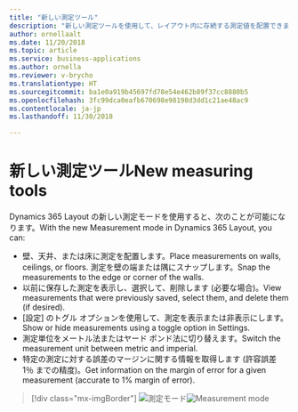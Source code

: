 ```yaml
---
title: "新しい測定ツール"
description: "新しい測定ツールを使用して、レイアウト内に存続する測定値を配置できます。"
author: ornellaalt
ms.date: 11/20/2018
ms.topic: article
ms.service: business-applications
ms.author: ornella
ms.reviewer: v-brycho
ms.translationtype: HT
ms.sourcegitcommit: ba1e0a919b45697fd78e54e462b89f37cc8880b5
ms.openlocfilehash: 3fc99dca0eafb670698e98198d3dd1c21ae48ac9
ms.contentlocale: ja-jp
ms.lasthandoff: 11/30/2018

---
```



# <a name="new-measuring-tools"></a><span data-ttu-id="40c60-103">新しい測定ツール</span><span class="sxs-lookup"><span data-stu-id="40c60-103">New measuring tools</span></span>

<span data-ttu-id="40c60-104">Dynamics 365 Layout の新しい測定モードを使用すると、次のことが可能になります。</span><span class="sxs-lookup"><span data-stu-id="40c60-104">With the new Measurement mode in Dynamics 365 Layout, you can:</span></span>
 
- <span data-ttu-id="40c60-105">壁、天井、または床に測定を配置します。</span><span class="sxs-lookup"><span data-stu-id="40c60-105">Place measurements on walls, ceilings, or floors.</span></span> <span data-ttu-id="40c60-106">測定を壁の端または隅にスナップします。</span><span class="sxs-lookup"><span data-stu-id="40c60-106">Snap the measurements to the edge or corner of the walls.</span></span> 
- <span data-ttu-id="40c60-107">以前に保存した測定を表示し、選択して、削除します (必要な場合)。</span><span class="sxs-lookup"><span data-stu-id="40c60-107">View measurements that were previously saved, select them, and delete them (if desired).</span></span> 
- <span data-ttu-id="40c60-108">[設定] のトグル オプションを使用して、測定を表示または非表示にします。</span><span class="sxs-lookup"><span data-stu-id="40c60-108">Show or hide measurements using a toggle option in Settings.</span></span>  
- <span data-ttu-id="40c60-109">測定単位をメートル法またはヤード ポンド法に切り替えます。</span><span class="sxs-lookup"><span data-stu-id="40c60-109">Switch the measurement unit between metric and imperial.</span></span> 
- <span data-ttu-id="40c60-110">特定の測定に対する誤差のマージンに関する情報を取得します (許容誤差 1％ までの精度)。</span><span class="sxs-lookup"><span data-stu-id="40c60-110">Get information on the margin of error for a given measurement (accurate to 1% margin of error).</span></span> 

> [!div class="mx-imgBorder"]
> <span data-ttu-id="40c60-111">![測定モード](media/measuring-tools.PNG "測定モード")</span><span class="sxs-lookup"><span data-stu-id="40c60-111">![Measurement mode](media/measuring-tools.PNG "Measurement mode")</span></span>


